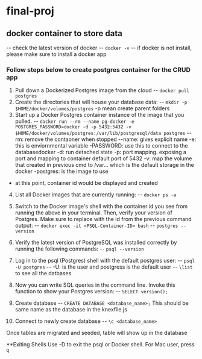 # final-proj

## docker container to store data

-- check the latest version of docker
-- `docker -v`
-- if docker is not install, please make sure to install a docker app

### Follow steps below to create postgres container for the CRUD app

1. Pull down a Dockerized Postgres image from the cloud
   -- `docker pull postgres`
2. Create the directories that will house your database data:
   -- `mkdir -p $HOME/docker/volumes/postgres`
   -p mean create parent folders
3. Start up a Docker Postgres container instance of the image that you pulled.
   -- `docker run --rm --name pg-docker -e POSTGRES_PASSWORD=docker -d -p 5432:5432 -v $HOME/docker/volumes/postgres:/var/lib/postgresql/data postgres`
   --rm: remove the contaoner when stopped
   --name: gives explicit name
   -e: this is enviornmental variable
   -PASSWORD: use this to connect to the databasedocker
   -d: run detached state
   -p: port mapping. exposing a port and mapping to container default port of 5432
   -v: map the volume that created in previous cmd to /var... which is the default storage in the docker
   -postgres: is the image to use

- at this point, container id would be displayed and created

4. List all Docker images that are currently running:
   -- `docker ps -a`
5. Switch to the Docker image's shell with the container id you see from running the above in your terminal. Then, verify your version of Postgres. Make sure to replace <PSQL-Container-ID> with the id from the previous command output:
   -- `docker exec -it <PSQL-Container-ID> bash`
   -- `postgres --version`
6. Verify the latest version of PostgreSQL was installed correctly by running the following commands:
   -- `psql --version`
7. Log in to the psql (Postgres) shell with the default postgres user:
   -- `psql -U postgres`
   -- -U: is the user and postgress is the default user
   -- `\list` to see all the datbases
8. Now you can write SQL queries in the command line. Invoke this function to show your Postgres version:
   -- `SELECT version();`

9. Create database
   -- `CREATE DATABASE <database_name>;`
   This should be same name as the database in the knexfile.js
10. Connect to newly create database
    -- `\c <database_name>`

Once tables are migrated and seeded, table will show up in the database

\*\*Exiting Shells
Use <CTRL>-D to exit the psql or Docker shell.
For Mac user, press `q`
